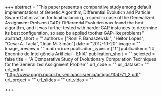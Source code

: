 +++
abstract = "This paper presents a comparative study among default implementations of Genetic Algorithm,  Differential Evolution and Particle Swarm Optimization for load balancing, a specific  case of the Generalized Assignment Problem (GAP). Differential Evolution was found the best algorithm, and it was further tested  with  harder GAP  instances  to  determine its best configuration, so asto be applied toother GAP-like problems."
abstract_short = ""
authors = ["Roni F. Banaszewski", "Heitor Lopes", "Cesar A. Tacla", "Jean M. Simão"]
date = "2012-10-20"
image = ""
image_preview = ""
math = true
publication_types = ["1"]
publication = "IX Encontro de Inteligência Artificial - ENIA"
publication_short = ""
selected = false
title = "A Comparative Study of Evolutionary Computation Techniques for the Generalized Assignment Problem"
url_code = ""
url_dataset = ""
url_pdf = "http://www.ppgia.pucpr.br/~enia/anais/enia/artigos/104971_2.pdf"
url_project = ""
url_slides = ""
url_video = ""

+++
